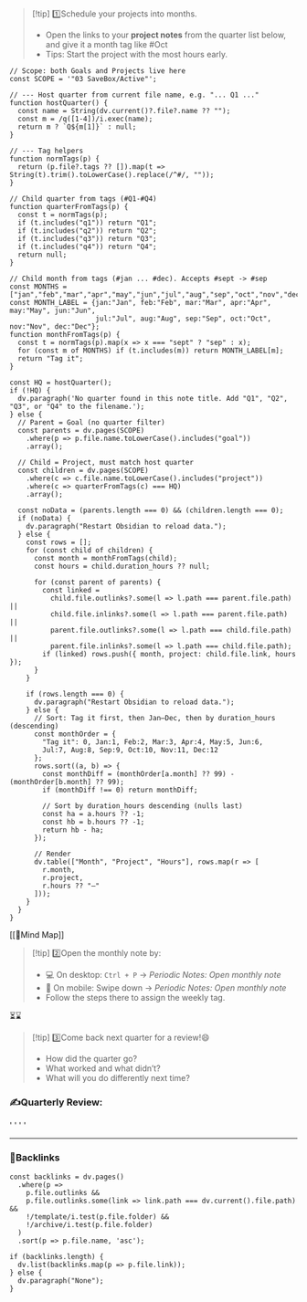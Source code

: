 > [!tip] 1️⃣Schedule your projects into months.
>- Open the links to your **project notes** from the quarter list below, and give it a month tag like #Oct 
>- Tips: Start the project with the most hours early.

~~~dataviewjs
// Scope: both Goals and Projects live here
const SCOPE = '"03 SaveBox/Active"';

// --- Host quarter from current file name, e.g. "... Q1 ..."
function hostQuarter() {
  const name = String(dv.current()?.file?.name ?? "");
  const m = /q([1-4])/i.exec(name);
  return m ? `Q${m[1]}` : null;
}

// --- Tag helpers
function normTags(p) {
  return (p.file?.tags ?? []).map(t => String(t).trim().toLowerCase().replace(/^#/, ""));
}

// Child quarter from tags (#Q1-#Q4)
function quarterFromTags(p) {
  const t = normTags(p);
  if (t.includes("q1")) return "Q1";
  if (t.includes("q2")) return "Q2";
  if (t.includes("q3")) return "Q3";
  if (t.includes("q4")) return "Q4";
  return null;
}

// Child month from tags (#jan ... #dec). Accepts #sept -> #sep
const MONTHS = ["jan","feb","mar","apr","may","jun","jul","aug","sep","oct","nov","dec"];
const MONTH_LABEL = {jan:"Jan", feb:"Feb", mar:"Mar", apr:"Apr", may:"May", jun:"Jun",
                     jul:"Jul", aug:"Aug", sep:"Sep", oct:"Oct", nov:"Nov", dec:"Dec"};
function monthFromTags(p) {
  const t = normTags(p).map(x => x === "sept" ? "sep" : x);
  for (const m of MONTHS) if (t.includes(m)) return MONTH_LABEL[m];
  return "Tag it";
}

const HQ = hostQuarter();
if (!HQ) {
  dv.paragraph('No quarter found in this note title. Add "Q1", "Q2", "Q3", or "Q4" to the filename.');
} else {
  // Parent = Goal (no quarter filter)
  const parents = dv.pages(SCOPE)
    .where(p => p.file.name.toLowerCase().includes("goal"))
    .array();

  // Child = Project, must match host quarter
  const children = dv.pages(SCOPE)
    .where(c => c.file.name.toLowerCase().includes("project"))
    .where(c => quarterFromTags(c) === HQ)
    .array();

  const noData = (parents.length === 0) && (children.length === 0);
  if (noData) {
    dv.paragraph("Restart Obsidian to reload data.");
  } else {
    const rows = [];
    for (const child of children) {
      const month = monthFromTags(child);
      const hours = child.duration_hours ?? null;

      for (const parent of parents) {
        const linked =
          child.file.outlinks?.some(l => l.path === parent.file.path) ||
          child.file.inlinks?.some(l => l.path === parent.file.path) ||
          parent.file.outlinks?.some(l => l.path === child.file.path) ||
          parent.file.inlinks?.some(l => l.path === child.file.path);
        if (linked) rows.push({ month, project: child.file.link, hours });
      }
    }

    if (rows.length === 0) {
      dv.paragraph("Restart Obsidian to reload data.");
    } else {
      // Sort: Tag it first, then Jan–Dec, then by duration_hours (descending)
      const monthOrder = {
        "Tag it": 0, Jan:1, Feb:2, Mar:3, Apr:4, May:5, Jun:6,
        Jul:7, Aug:8, Sep:9, Oct:10, Nov:11, Dec:12
      };
      rows.sort((a, b) => {
        const monthDiff = (monthOrder[a.month] ?? 99) - (monthOrder[b.month] ?? 99);
        if (monthDiff !== 0) return monthDiff;

        // Sort by duration_hours descending (nulls last)
        const ha = a.hours ?? -1;
        const hb = b.hours ?? -1;
        return hb - ha;
      });

      // Render
      dv.table(["Month", "Project", "Hours"], rows.map(r => [
        r.month,
        r.project,
        r.hours ?? "—"
      ]));
    }
  }
}
~~~
[[🧠Mind Map]]


>[!tip] 2️⃣Open the monthly note by:  
> - 💻 On desktop: `Ctrl + P` → *Periodic Notes: Open monthly note*
> - 📱 On mobile: Swipe down → *Periodic Notes: Open monthly note*
> - Follow the steps there to assign the weekly tag.

⏳⌛️

>[!tip] 3️⃣Come back next quarter for a review!😄
>- How did the quarter go?
>- What worked and what didn’t?
>- What will you do differently next time?

### ✍️Quarterly Review:
'
'
'
'

___

### 🔗Backlinks
~~~dataviewjs
const backlinks = dv.pages()
  .where(p =>
    p.file.outlinks &&
    p.file.outlinks.some(link => link.path === dv.current().file.path) &&
    !/template/i.test(p.file.folder) &&
    !/archive/i.test(p.file.folder)
  )
  .sort(p => p.file.name, 'asc');

if (backlinks.length) {
  dv.list(backlinks.map(p => p.file.link));
} else {
  dv.paragraph("None");
}
~~~